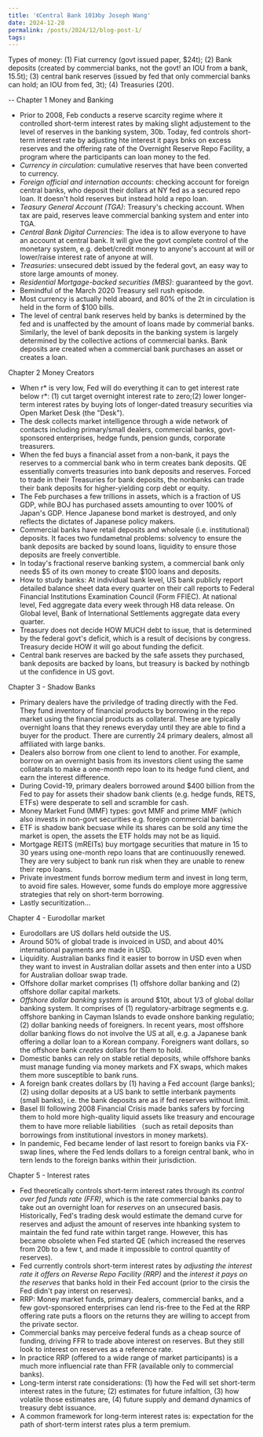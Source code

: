 ```yaml
---
title: '《Central Bank 101》by Joseph Wang'
date: 2024-12-28
permalink: /posts/2024/12/blog-post-1/
tags:
---
```


Types of money: (1) Fiat currency (govt issued paper, $24t); (2) Bank deposits (created by commercial banks, not the govt! an IOU from a bank, 15.5t); (3) central bank reserves (issued by fed that only commercial banks can hold; an IOU from fed, 3t); (4) Treasuries (20t).

--
Chapter 1 Money and Banking
- Prior to 2008, Feb conducts a reserve scarcity regime where it controlled short-term interest rates by making slight adjustement to the level of reserves in the banking system, 30b. Today, fed controls short-term interest rate by adjusting hte interest it pays bnks on excess reserves and the offering rate of the Overnight Reserve Repo Facility, a program where the participants can loan money to the fed.
- *Currency in circulation*: cumulative reserves that have been converted to currency.
- *Foreign official and internation accounts*: checking account for foreign central banks, who deposit their dollars at NY fed as a secured repo loan. It doesn't hold reserves but instead hold a repo loan. 
- *Teasury General Account (TGA)*: Treasury's checking account. When tax are paid, reserves leave commercial banking system and enter into TGA.
- *Central Bank Digital Currencies*: The idea is to allow everyone to have an account at central bank. It will give the govt complete control of the monetary system, e.g. debet/credit money to anyone's account at will or lower/raise interest rate of anyone at will.
- *Treasuries*: unsecured debt issued by the federal govt, an easy way to store large amounts of money.
- *Residential Mortgage-backed securities (MBS)*: guaranteed by the govt.
- Bemindful of the March 2020 Treasury sell rush episode.
- Most currency is actually held aboard, and 80% of the 2t in circulation is held in the form of $100 bills.
- The level of central bank reserves held by banks is determined by the fed and is unaffected by the amount of loans made by commerial banks. Similarly, the level of bank deposits in the banking system is largely determined by the collective actions of commercial banks. Bank deposits are created when a commercial bank purchases an asset or creates a loan.

Chapter 2 Money Creators
- When r* is very low, Fed will do everything it can to get interest rate below r*: (1) cut target overnight interest rate to zero;(2) lower longer-term interest rates by buying lots of longer-dated treasury securities via Open Market Desk (the "Desk").
- The desk collects market intelligence through a wide network of contacts including primary/small dealers, commercial banks, govt-sponsored enterprises, hedge funds, pension gunds, corporate treasurers.
- When the fed buys a financial asset from a non-bank, it pays the reserves to a commercial bank who in term creates bank deposits. QE essentially converts treasuries into bank deposits and reserves. Forced to trade in their Treasuries for bank deposits, the nonbanks can trade their bank deposits for higher-yielding corp debt or equity.
- The Feb purchases a few trillions in assets, which is a fraction of US GDP, while BOJ has purchased assets amounting to over 100% of Japan's GDP. Hence Japanese bond market is destroyed, and only reflects the dictates of Japanese policy makers.
- Commercial banks have retail deposits and wholesale (i.e. institutional) deposits. It faces two fundametnal problems: solvency to ensure the bank deposits are backed by sound loans, liquidity to ensure those deposits are freely convertible.
- In today's fractional reserve banking system, a commercial bank only needs $5 of its own money to create $100 loans and deposits.
- How to study banks: At individual bank level, US bank publicly report detailed balance sheet data every quarter on their call reports to Federal Financial Institutions Examination Council (Form FFIEC). At national level, Fed aggregate data every week through H8 data release. On Global level, Bank of International Settlements aggregate data every quarter.
- Treasury does not decide HOW MUCH debt to issue, that is determined by the federal govt's deficit, which is a result of decisions by congress. Treasury decide HOW it will go about funding the deficit.
- Central bank reserves are backed by the safe assets they purchased, bank deposits are backed by loans, but treasury is backed by nothingb ut the confidence in US govt.

Chapter 3 - Shadow Banks
- Primary dealers have the priviledge of trading directly with the Fed. They fund inventory of financial products by borrowing in the repo market using the financial products as collateral. These are typically overnight loans that they renews everyday until they are able to find a buyer for the product. There are currently 24 primary dealers, almost all affiliated with large banks.
- Dealers also borrow from one client to lend to another. For example, borrow on an overnight basis from its investors client using the same collaterals to make a one-month repo loan to its hedge fund client, and earn the interest difference.
- During Covid-19, primary dealers borrowed around $400 billion from the Fed to pay for assets their shadow bank clients (e.g. hedge funds, RETS, ETFs) were desperate to sell and scramble for cash.
- Money Market Fund (MMF) types: govt MMF and prime MMF (which also invests in non-govt securities e.g. foreign commercial banks)
- ETF is shadow bank becuase while its shares can be sold any time the market is open, the assets the ETF holds may not be as liquid.
- Mortgage REITS (mREITs) buy mortgage securities that mature in 15 to 30 years using one-month repo loans that are continuouslly renewed. They are very subject to bank run risk when they are unable to renew their repo loans.
- Private investment funds borrow medium term and invest in long term, to avoid fire sales. However, some funds do employe more aggressive strategies that rely on short-term borrowing.
- Lastly securitization...

Chapter 4 - Eurodollar market
- Eurodollars are US dollars held outside the US.
- Around 50% of global trade is invoiced in USD, and about 40% international payments are made in USD.
- Liquidity. Australian banks find it easier to borrow in USD even when they want to invest in Australian dollar assets and then enter into a USD for Australian dolloar swap trade.
- Offshore dollar market comprises (1) offshore dollar banking and (2) offshore dollar capital markets.
- *Offshore dollar banking system* is around $10t, about 1/3 of global dollar banking system. It comprises of (1) regulatory-arbitrage segments e.g. offshore banking in Cayman Islands to evade onshore banking regulatio; (2) dollar banking needs of foreigners. In recent years, most offshore dollar banking flows do not involve the US at all, e.g. a Japanese bank offering a dollar loan to a Korean company. Foreigners want dollars, so the offshore bank *creates* dollars for them to hold.
- Domestic banks can rely on stable retial deposits, while offshore banks must manage funding via money markets and FX swaps, which makes them more susceptible to bank runs.
- A foreign bank creates dollars by (1) having a Fed account (large banks); (2) using dollar deposits at a US bank to settle interbank payments (small banks), i.e. the bank deposits are as if fed reserves without limit.
- Basel III following 2008 Financial Crisis made banks safers by forcing them to hold more high-quality liquid assets like treasury and encourage them to have more reliable liabilities （such as retail deposits than borrowings from institutional investors in money markets).
- In pandemic, Fed became lender of last resort to foreign banks via FX-swap lines, where the Fed lends dollars to a foreign central bank, who in tern lends to the foreign banks within their jurisdiction.

Chapter 5 - Interest rates
- Fed theoretically controls short-term interest rates through its *control over fed funds rate (FFR)*, which is the rate commercial banks pay to take out an overnight loan for *reserves* on an unsecured basis. Historically, Fed's trading desk would estimate the demand curve for reserves and adjust the amount of reserves inte hbanking system to maintain the fed fund rate within target range. However, this has became obsolete when Fed started QE (which increased the reserves from 20b to a few t, and made it impossible to control quantity of reserves).
- Fed currently controls short-term interest rates by *adjusting the interest rate it offers on Reverse Repo Facility (RRP)* and the *interest it pays on the reserves* that banks hold in their Fed account (prior to the cirsis the Fed didn't pay interst on reserves).
- RRP: Money market funds, primary dealers, commercial banks, and a few govt-sponsored enterprises can lend ris-free to the Fed at the RRP offering rate puts a floors on the returns they are willing to accept from the private sector.
- Commercial banks may perceive federal funds as a cheap source of funding, driving FFR to trade above interest on reserves. But they still look to interest on reserves as a reference rate. 
- In practice RRP (offered to a wide range of market participants) is a much more influencial rate than FFR (available only to commercial banks).
- Long-term interst rate considerations: (1) how the Fed will set short-term interest rates in the future; (2) estimates for future infaltion, (3) how volatile those estimates are, (4) future supply and demand dynamics of treasury debt issuance.
- A common framework for long-term interest rates is: expectation for the path of short-term interst rates plus a term premium. 













